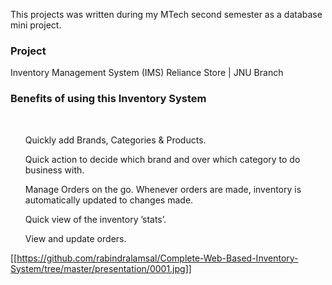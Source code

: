 This projects was written during my MTech second semester as a database mini project.

<h3>Project</h3>
Inventory Management System (IMS)
Reliance Store | JNU Branch

<h3>Benefits of using this Inventory System</h3><br>
<ul> Quickly add Brands, Categories & Products.</ul>
<ul> Quick action to decide which brand and over which category to do business with.</ul>
<ul> Manage Orders on the go. Whenever orders are made, inventory is automatically updated to changes made.</ul>
<ul> Quick view of the inventory ’stats’.</ul>
<ul> View and update orders.</ul>


[[https://github.com/rabindralamsal/Complete-Web-Based-Inventory-System/tree/master/presentation/0001.jpg]]
